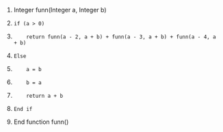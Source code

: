 1. Integer funn(Integer a, Integer b)
2.     if (a > 0)
3.         return funn(a - 2, a + b) + funn(a - 3, a + b) + funn(a - 4, a + b)
4.     Else
5.         a = b
6.         b = a
7.         return a + b
8.     End if
9. End function funn()
